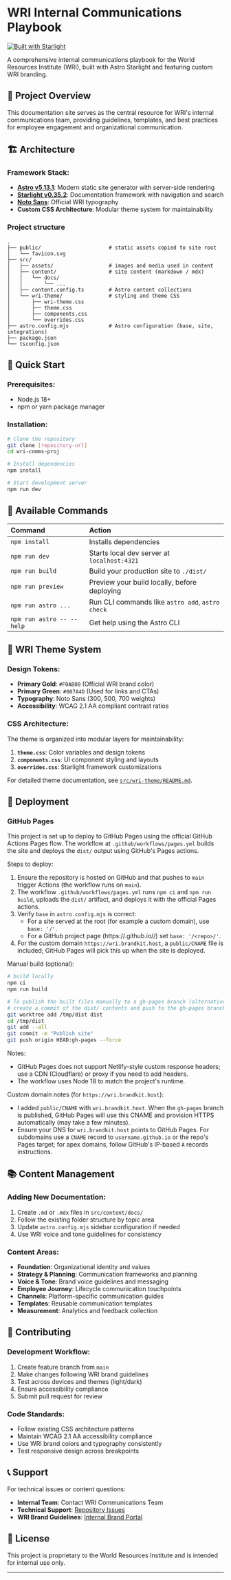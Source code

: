 # WRI Internal Communications Playbook

[![Built with Starlight](https://astro.badg.es/v2/built-with-starlight/tiny.svg)](https://starlight.astro.build)

A comprehensive internal communications playbook for the World Resources Institute (WRI), built with Astro Starlight and featuring custom WRI branding.

## 🎯 Project Overview

This documentation site serves as the central resource for WRI's internal communications team, providing guidelines, templates, and best practices for employee engagement and organizational communication.

## 🏗️ Architecture

### Framework Stack:
- **[Astro v5.13.1](https://astro.build)**: Modern static site generator with server-side rendering
- **[Starlight v0.35.2](https://starlight.astro.build)**: Documentation framework with navigation and search
- **[Noto Sans](https://fonts.google.com/noto/specimen/Noto+Sans)**: Official WRI typography
- **Custom CSS Architecture**: Modular theme system for maintainability

### Project structure

```
.
├── public/                      # static assets copied to site root
│   └── favicon.svg
├── src/
│   ├── assets/                  # images and media used in content
│   ├── content/                 # site content (markdown / mdx)
│   │   └── docs/
│   │       └── ...
│   ├── content.config.ts        # Astro content collections
│   └── wri-theme/               # styling and theme CSS
│       ├── wri-theme.css
│       ├── theme.css
│       ├── components.css
│       └── overrides.css
├── astro.config.mjs             # Astro configuration (base, site, integrations)
├── package.json
└── tsconfig.json
```

## 🚀 Quick Start

### Prerequisites:
- Node.js 18+ 
- npm or yarn package manager

### Installation:
```bash
# Clone the repository
git clone [repository-url]
cd wri-comms-proj

# Install dependencies
npm install

# Start development server
npm run dev
```

## 🧞 Available Commands

| Command                   | Action                                           |
| :------------------------ | :----------------------------------------------- |
| `npm install`             | Installs dependencies                            |
| `npm run dev`             | Starts local dev server at `localhost:4321`      |
| `npm run build`           | Build your production site to `./dist/`          |
| `npm run preview`         | Preview your build locally, before deploying     |
| `npm run astro ...`       | Run CLI commands like `astro add`, `astro check` |
| `npm run astro -- --help` | Get help using the Astro CLI                     |

## 🎨 WRI Theme System

### Design Tokens:
- **Primary Gold**: `#F0AB00` (Official WRI brand color)
- **Primary Green**: `#007A4D` (Used for links and CTAs)
- **Typography**: Noto Sans (300, 500, 700 weights)
- **Accessibility**: WCAG 2.1 AA compliant contrast ratios

### CSS Architecture:
The theme is organized into modular layers for maintainability:

1. **`theme.css`**: Color variables and design tokens
2. **`components.css`**: UI component styling and layouts  
3. **`overrides.css`**: Starlight framework customizations

For detailed theme documentation, see [`src/wri-theme/README.md`](src/wri-theme/README.md).


## 🚀 Deployment

### GitHub Pages

This project is set up to deploy to GitHub Pages using the official GitHub Actions Pages flow. The workflow at `.github/workflows/pages.yml` builds the site and deploys the `dist/` output using GitHub's Pages actions.

Steps to deploy:

1. Ensure the repository is hosted on GitHub and that pushes to `main` trigger Actions (the workflow runs on `main`).
2. The workflow `.github/workflows/pages.yml` runs `npm ci` and `npm run build`, uploads the `dist/` artifact, and deploys it with the official Pages actions.
3. Verify `base` in `astro.config.mjs` is correct:
   - For a site served at the root (for example a custom domain), use `base: '/'`.
   - For a GitHub project page (https://<username>.github.io/<repo>/) set `base: '/<repo>/'`.
4. For the custom domain `https://wri.brandkit.host`, a `public/CNAME` file is included; GitHub Pages will pick this up when the site is deployed.

Manual build (optional):

```bash
# build locally
npm ci
npm run build

# To publish the built files manually to a gh-pages branch (alternative):
# create a commit of the dist/ contents and push to the gh-pages branch
git worktree add /tmp/dist dist
cd /tmp/dist
git add --all
git commit -m "Publish site"
git push origin HEAD:gh-pages --force
```

Notes:
- GitHub Pages does not support Netlify-style custom response headers; use a CDN (Cloudflare) or proxy if you need to add headers.
- The workflow uses Node 18 to match the project's runtime.

Custom domain notes (for `https://wri.brandkit.host`):

- I added `public/CNAME` with `wri.brandkit.host`. When the `gh-pages` branch is published, GitHub Pages will use this CNAME and provision HTTPS automatically (may take a few minutes).
- Ensure your DNS for `wri.brandkit.host` points to GitHub Pages. For subdomains use a `CNAME` record to `username.github.io` or the repo's Pages target; for apex domains, follow GitHub's IP-based `A` records instructions.


## 📚 Content Management

### Adding New Documentation:
1. Create `.md` or `.mdx` files in `src/content/docs/`
2. Follow the existing folder structure by topic area
3. Update `astro.config.mjs` sidebar configuration if needed
4. Use WRI voice and tone guidelines for consistency

### Content Areas:
- **Foundation**: Organizational identity and values
- **Strategy & Planning**: Communication frameworks and planning
- **Voice & Tone**: Brand voice guidelines and messaging
- **Employee Journey**: Lifecycle communication touchpoints
- **Channels**: Platform-specific communication guides
- **Templates**: Reusable communication templates
- **Measurement**: Analytics and feedback collection

## 🤝 Contributing

### Development Workflow:
1. Create feature branch from `main`
2. Make changes following WRI brand guidelines
3. Test across devices and themes (light/dark)
4. Ensure accessibility compliance
5. Submit pull request for review

### Code Standards:
- Follow existing CSS architecture patterns
- Maintain WCAG 2.1 AA accessibility compliance
- Use WRI brand colors and typography consistently
- Test responsive design across breakpoints

## 📞 Support

For technical issues or content questions:
- **Internal Team**: Contact WRI Communications Team
- **Technical Support**: [Repository Issues](repository-issues-url)
- **WRI Brand Guidelines**: [Internal Brand Portal](brand-portal-url)

## 📄 License

This project is proprietary to the World Resources Institute and is intended for internal use only.

---